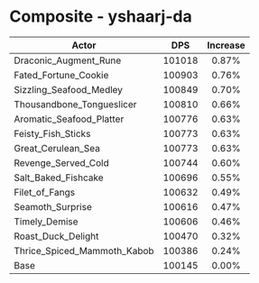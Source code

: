 # Composite - yshaarj-da
| Actor | DPS | Increase |
|---|:---:|:---:|
|Draconic_Augment_Rune|101018|0.87%|
|Fated_Fortune_Cookie|100903|0.76%|
|Sizzling_Seafood_Medley|100849|0.70%|
|Thousandbone_Tongueslicer|100810|0.66%|
|Aromatic_Seafood_Platter|100776|0.63%|
|Feisty_Fish_Sticks|100773|0.63%|
|Great_Cerulean_Sea|100773|0.63%|
|Revenge_Served_Cold|100744|0.60%|
|Salt_Baked_Fishcake|100696|0.55%|
|Filet_of_Fangs|100632|0.49%|
|Seamoth_Surprise|100616|0.47%|
|Timely_Demise|100606|0.46%|
|Roast_Duck_Delight|100470|0.32%|
|Thrice_Spiced_Mammoth_Kabob|100386|0.24%|
|Base|100145|0.00%|
